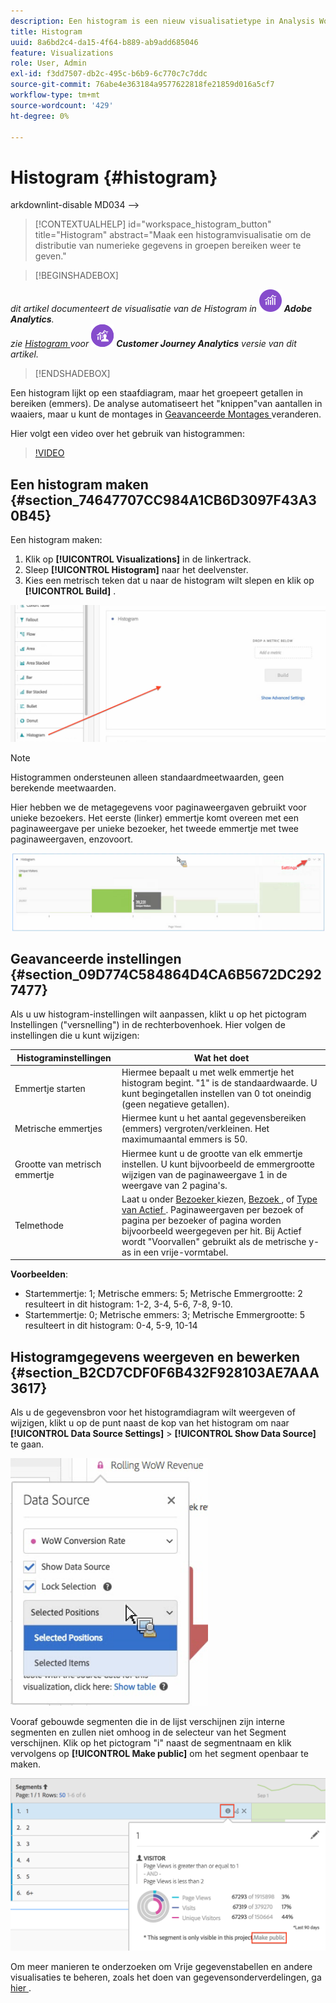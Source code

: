 ```yaml
---
description: Een histogram is een nieuw visualisatietype in Analysis Workspace.
title: Histogram
uuid: 8a6bd2c4-da15-4f64-b889-ab9add685046
feature: Visualizations
role: User, Admin
exl-id: f3dd7507-db2c-495c-b6b9-6c770c7c7ddc
source-git-commit: 76abe4e363184a9577622818fe21859d016a5cf7
workflow-type: tm+mt
source-wordcount: '429'
ht-degree: 0%

---
```


# Histogram {#histogram}

arkdownlint-disable MD034 —>

>[!CONTEXTUALHELP]
>id="workspace_histogram_button"
>title="Histogram"
>abstract="Maak een histogramvisualisatie om de distributie van numerieke gegevens in groepen bereiken weer te geven."

<!-- markdownlint-enable MD034 -->


>[!BEGINSHADEBOX]

_dit artikel documenteert de visualisatie van de Histogram in_ ![ AdobeAnalytics ](/help/assets/icons/AdobeAnalytics.svg) _**Adobe Analytics**._<br/>_zie [ Histogram ](https://experienceleague.adobe.com/en/docs/analytics-platform/using/cja-workspace/visualizations/histogram) voor_ ![ CustomerJourneyAnalytics ](/help/assets/icons/CustomerJourneyAnalytics.svg) _**Customer Journey Analytics** versie van dit artikel._

>[!ENDSHADEBOX]


Een histogram lijkt op een staafdiagram, maar het groepeert getallen in bereiken (emmers). De analyse automatiseert het &quot;knippen&quot;van aantallen in waaiers, maar u kunt de montages in [ Geavanceerde Montages ](#section_09D774C584864D4CA6B5672DC2927477) veranderen.

Hier volgt een video over het gebruik van histogrammen:

>[!VIDEO](https://video.tv.adobe.com/v/23725/?quality=12)

## Een histogram maken {#section_74647707CC984A1CB6D3097F43A30B45}

Een histogram maken:

1. Klik op **[!UICONTROL Visualizations]** in de linkertrack.
1. Sleep **[!UICONTROL Histogram]** naar het deelvenster.
1. Kies een metrisch teken dat u naar de histogram wilt slepen en klik op **[!UICONTROL Build]** .

![](assets/histogram.png)

>[!NOTE]
>
>Histogrammen ondersteunen alleen standaardmeetwaarden, geen berekende meetwaarden.

Hier hebben we de metagegevens voor paginaweergaven gebruikt voor unieke bezoekers. Het eerste (linker) emmertje komt overeen met een paginaweergave per unieke bezoeker, het tweede emmertje met twee paginaweergaven, enzovoort.

![](assets/histogram2.png)

## Geavanceerde instellingen {#section_09D774C584864D4CA6B5672DC2927477}

Als u uw histogram-instellingen wilt aanpassen, klikt u op het pictogram Instellingen (&quot;versnelling&quot;) in de rechterbovenhoek. Hier volgen de instellingen die u kunt wijzigen:

| Histograminstellingen | Wat het doet |
|---|---|
| Emmertje starten | Hiermee bepaalt u met welk emmertje het histogram begint. &quot;1&quot; is de standaardwaarde. U kunt begingetallen instellen van 0 tot oneindig (geen negatieve getallen). |
| Metrische emmertjes | Hiermee kunt u het aantal gegevensbereiken (emmers) vergroten/verkleinen. Het maximumaantal emmers is 50. |
| Grootte van metrisch emmertje | Hiermee kunt u de grootte van elk emmertje instellen. U kunt bijvoorbeeld de emmergrootte wijzigen van de paginaweergave 1 in de weergave van 2 pagina&#39;s. |
| Telmethode | Laat u onder [ Bezoeker ](/help/components/metrics/unique-visitors.md) kiezen, [ Bezoek ](/help/components/metrics/visits.md), of [ Type van Actief ](/help/components/dimensions/hit-type.md). Paginaweergaven per bezoek of pagina per bezoeker of pagina worden bijvoorbeeld weergegeven per hit. Bij Actief wordt &quot;Voorvallen&quot; gebruikt als de metrische y-as in een vrije-vormtabel. |

<!--Russ or Meike - Check Hit Type link above. -->

**Voorbeelden**:

* Startemmertje: 1; Metrische emmers: 5; Metrische Emmergrootte: 2 resulteert in dit histogram: 1-2, 3-4, 5-6, 7-8, 9-10.
* Startemmertje: 0; Metrische emmers: 3; Metrische Emmergrootte: 5 resulteert in dit histogram: 0-4, 5-9, 10-14

## Histogramgegevens weergeven en bewerken {#section_B2CD7CDF0F6B432F928103AE7AAA3617}

Als u de gegevensbron voor het histogramdiagram wilt weergeven of wijzigen, klikt u op de punt naast de kop van het histogram om naar **[!UICONTROL Data Source Settings]** > **[!UICONTROL Show Data Source]** te gaan.

![](assets/manage-data-source.png)

Vooraf gebouwde segmenten die in de lijst verschijnen zijn interne segmenten en zullen niet omhoog in de selecteur van het Segment verschijnen. Klik op het pictogram &quot;i&quot; naast de segmentnaam en klik vervolgens op **[!UICONTROL Make public]** om het segment openbaar te maken.

![](assets/prebuilt_segments.png)

Om meer manieren te onderzoeken om Vrije gegevenstabellen en andere visualisaties te beheren, zoals het doen van gegevensonderverdelingen, ga [ hier ](https://experienceleague.adobe.com/docs/analytics/analyze/analysis-workspace/visualizations/freeform-analysis-visualizations.html).
